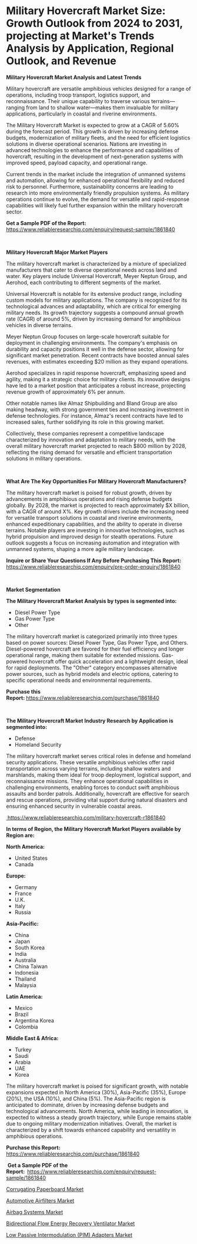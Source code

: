 <p><h1>Military Hovercraft Market Size: Growth Outlook from 2024 to 2031, projecting at Market's Trends Analysis by Application, Regional Outlook, and Revenue</h1></p><p><strong>Military Hovercraft Market Analysis and Latest Trends</strong></p>
<p><p>Military hovercraft are versatile amphibious vehicles designed for a range of operations, including troop transport, logistics support, and reconnaissance. Their unique capability to traverse various terrains—ranging from land to shallow water—makes them invaluable for military applications, particularly in coastal and riverine environments.</p><p>The Military Hovercraft Market is expected to grow at a CAGR of 5.60% during the forecast period. This growth is driven by increasing defense budgets, modernization of military fleets, and the need for efficient logistics solutions in diverse operational scenarios. Nations are investing in advanced technologies to enhance the performance and capabilities of hovercraft, resulting in the development of next-generation systems with improved speed, payload capacity, and operational range.</p><p>Current trends in the market include the integration of unmanned systems and automation, allowing for enhanced operational flexibility and reduced risk to personnel. Furthermore, sustainability concerns are leading to research into more environmentally friendly propulsion systems. As military operations continue to evolve, the demand for versatile and rapid-response capabilities will likely fuel further expansion within the military hovercraft sector.</p></p>
<p><strong>Get a Sample PDF of the Report:&nbsp;</strong> <a href="https://www.reliableresearchiq.com/enquiry/request-sample/1861840?utm_campaign=1094&utm_medium=2&utm_source=Github&utm_content=ia&utm_term=01112024&utm_id=military-hovercraft">https://www.reliableresearchiq.com/enquiry/request-sample/1861840</a></p>
<p>&nbsp;</p>
<p><strong>Military Hovercraft Major Market Players</strong></p>
<p><p>The military hovercraft market is characterized by a mixture of specialized manufacturers that cater to diverse operational needs across land and water. Key players include Universal Hovercraft, Meyer Neptun Group, and Aerohod, each contributing to different segments of the market.</p><p>Universal Hovercraft is notable for its extensive product range, including custom models for military applications. The company is recognized for its technological advances and adaptability, which are critical for emerging military needs. Its growth trajectory suggests a compound annual growth rate (CAGR) of around 5%, driven by increasing demand for amphibious vehicles in diverse terrains.</p><p>Meyer Neptun Group focuses on large-scale hovercraft suitable for deployment in challenging environments. The company's emphasis on durability and capacity positions it well in the defense sector, allowing for significant market penetration. Recent contracts have boosted annual sales revenues, with estimates exceeding $20 million as they expand operations.</p><p>Aerohod specializes in rapid response hovercraft, emphasizing speed and agility, making it a strategic choice for military clients. Its innovative designs have led to a market position that anticipates a robust increase, projecting revenue growth of approximately 6% per annum.</p><p>Other notable names like Almaz Shipbuilding and Bland Group are also making headway, with strong government ties and increasing investment in defense technologies. For instance, Almaz's recent contracts have led to increased sales, further solidifying its role in this growing market.</p><p>Collectively, these companies represent a competitive landscape characterized by innovation and adaptation to military needs, with the overall military hovercraft market projected to reach $800 million by 2028, reflecting the rising demand for versatile and efficient transportation solutions in military operations.</p></p>
<p>&nbsp;</p>
<p><strong>What Are The Key Opportunities For Military Hovercraft Manufacturers?</strong></p>
<p><p>The military hovercraft market is poised for robust growth, driven by advancements in amphibious operations and rising defense budgets globally. By 2028, the market is projected to reach approximately $X billion, with a CAGR of around X%. Key growth drivers include the increasing need for versatile transport solutions in coastal and riverine environments, enhanced expeditionary capabilities, and the ability to operate in diverse terrains. Notable players are investing in innovative technologies, such as hybrid propulsion and improved design for stealth operations. Future outlook suggests a focus on increasing automation and integration with unmanned systems, shaping a more agile military landscape.</p></p>
<p><strong>Inquire or Share Your Questions If Any Before Purchasing This Report:</strong> <a href="https://www.reliableresearchiq.com/enquiry/pre-order-enquiry/1861840?utm_campaign=1094&utm_medium=2&utm_source=Github&utm_content=ia&utm_term=01112024&utm_id=military-hovercraft">https://www.reliableresearchiq.com/enquiry/pre-order-enquiry/1861840</a></p>
<p>&nbsp;</p>
<p><strong>Market Segmentation</strong></p>
<p><strong>The Military Hovercraft Market Analysis by types is segmented into:</strong></p>
<p><ul><li>Diesel Power Type</li><li>Gas Power Type</li><li>Other</li></ul></p>
<p><p>The military hovercraft market is categorized primarily into three types based on power sources: Diesel Power Type, Gas Power Type, and Others. Diesel-powered hovercraft are favored for their fuel efficiency and longer operational range, making them suitable for extended missions. Gas-powered hovercraft offer quick acceleration and a lightweight design, ideal for rapid deployments. The "Other" category encompasses alternative power sources, such as hybrid models and electric options, catering to specific operational needs and environmental requirements.</p></p>
<p><strong>Purchase this Report:&nbsp;</strong><a href="https://www.reliableresearchiq.com/purchase/1861840?utm_campaign=1094&utm_medium=2&utm_source=Github&utm_content=ia&utm_term=01112024&utm_id=military-hovercraft">https://www.reliableresearchiq.com/purchase/1861840</a></p>
<p>&nbsp;</p>
<p><strong>The Military Hovercraft Market Industry Research by Application is segmented into:</strong></p>
<p><ul><li>Defense</li><li>Homeland Security</li></ul></p>
<p><p>The military hovercraft market serves critical roles in defense and homeland security applications. These versatile amphibious vehicles offer rapid transportation across varying terrains, including shallow waters and marshlands, making them ideal for troop deployment, logistical support, and reconnaissance missions. They enhance operational capabilities in challenging environments, enabling forces to conduct swift amphibious assaults and border patrols. Additionally, hovercraft are effective for search and rescue operations, providing vital support during natural disasters and ensuring enhanced security in vulnerable coastal areas.</p></p>
<p><a href="https://www.reliableresearchiq.com/military-hovercraft-r1861840?utm_campaign=1094&utm_medium=2&utm_source=Github&utm_content=ia&utm_term=01112024&utm_id=military-hovercraft">&nbsp;https://www.reliableresearchiq.com/military-hovercraft-r1861840</a></p>
<p><strong>In terms of Region, the Military Hovercraft Market Players available by Region are:</strong></p>
<p>
    <p> <strong> North America: </strong>
        <ul>
            <li>United States</li>
            <li>Canada</li>
        </ul>
        </p> 
    <p> <strong> Europe: </strong>
        <ul>
            <li>Germany</li>
            <li>France</li>
            <li>U.K.</li>
            <li>Italy</li>
            <li>Russia</li>
        </ul>
        </p> 
    <p> <strong> Asia-Pacific: </strong>
        <ul>
            <li>China</li>
            <li>Japan</li>
            <li>South Korea</li>
            <li>India</li>
            <li>Australia</li>
            <li>China Taiwan</li>
            <li>Indonesia</li>
            <li>Thailand</li>
            <li>Malaysia</li>
        </ul>
        </p> 
    <p> <strong> Latin America: </strong>
        <ul>
            <li>Mexico</li>
            <li>Brazil</li>
            <li>Argentina Korea</li>
            <li>Colombia</li>
        </ul>
        </p> 
    <p> <strong> Middle East & Africa: </strong>
        <ul>
            <li>Turkey</li>
            <li>Saudi</li>
            <li>Arabia</li>
            <li>UAE</li>
            <li>Korea</li>
        </ul>
    </p>
    </p>
<p><p>The military hovercraft market is poised for significant growth, with notable expansions expected in North America (30%), Asia-Pacific (35%), Europe (20%), the USA (10%), and China (5%). The Asia-Pacific region is anticipated to dominate, driven by increasing defense budgets and technological advancements. North America, while leading in innovation, is expected to witness a steady growth trajectory, while Europe remains stable due to ongoing military modernization initiatives. Overall, the market is characterized by a shift towards enhanced capability and versatility in amphibious operations.</p></p>
<p><strong>Purchase this Report: </strong><a href="https://www.reliableresearchiq.com/purchase/1861840?utm_campaign=1094&utm_medium=2&utm_source=Github&utm_content=ia&utm_term=01112024&utm_id=military-hovercraft">https://www.reliableresearchiq.com/purchase/1861840</a></p>
<p>&nbsp;<strong>Get a Sample PDF of the Report:&nbsp;&nbsp;</strong><a href="https://www.reliableresearchiq.com/enquiry/request-sample/1861840?utm_campaign=1094&utm_medium=2&utm_source=Github&utm_content=ia&utm_term=01112024&utm_id=military-hovercraft">https://www.reliableresearchiq.com/enquiry/request-sample/1861840</a></p>
<p><strong></strong></p>
<p><p><a href="https://www.linkedin.com/pulse/corrugating-paperboard-market-outlook-forecast-from-2024-fzcje?utm_campaign=1094&utm_medium=2&utm_source=Github&utm_content=ia&utm_term=01112024&utm_id=military-hovercraft">Corrugating Paperboard Market</a></p><p><a href="https://github.com/rieuydbalon3b/Market-Research-Report-List-1/blob/main/automotive-airfilters-market.md?utm_campaign=1094&utm_medium=2&utm_source=Github&utm_content=ia&utm_term=01112024&utm_id=military-hovercraft">Automotive Airfilters Market</a></p><p><a href="https://github.com/kiara3n0pau/Market-Research-Report-List-1/blob/main/airbag-systems-market.md?utm_campaign=1094&utm_medium=2&utm_source=Github&utm_content=ia&utm_term=01112024&utm_id=military-hovercraft">Airbag Systems Market</a></p><p><a href="https://issuu.com/reportprime-2/docs/bidirectional-flow-energy-recovery-_de5913e10dd8c3?utm_campaign=1094&utm_medium=2&utm_source=Github&utm_content=ia&utm_term=01112024&utm_id=military-hovercraft">Bidirectional Flow Energy Recovery Ventilator Market</a></p><p><a href="https://issuu.com/reportprime-2/docs/low-passive-intermodulation-pim-ada_73002ee3fb8c4f?utm_campaign=1094&utm_medium=2&utm_source=Github&utm_content=ia&utm_term=01112024&utm_id=military-hovercraft">Low Passive Intermodulation (PIM) Adapters Market</a></p></p>